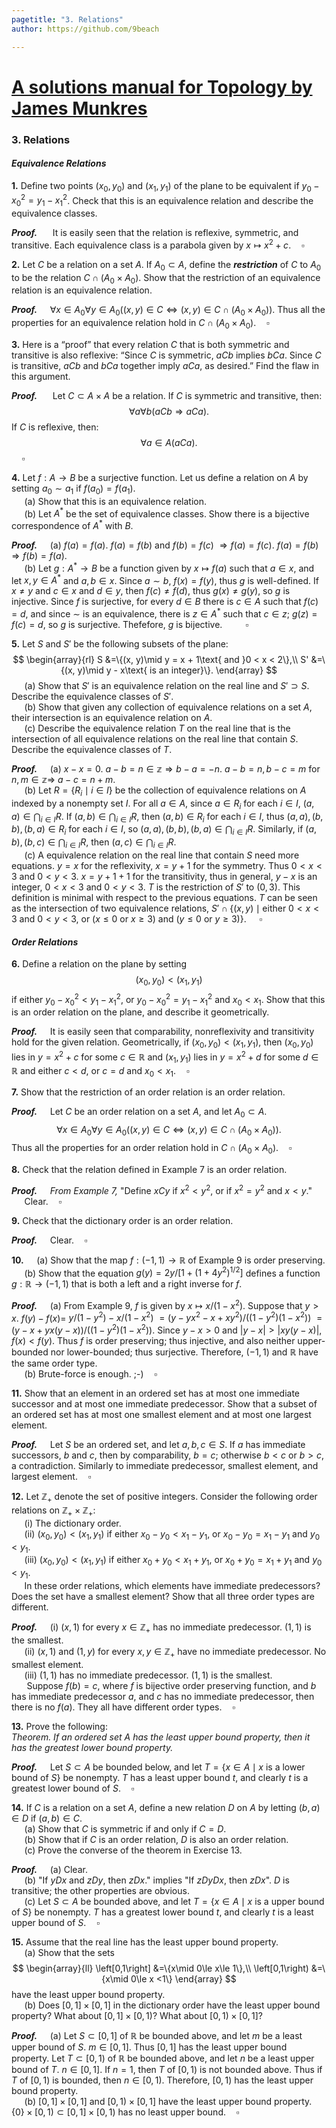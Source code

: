 ```yaml
---
pagetitle: "3. Relations"
author: https://github.com/9beach

---
```


# [A solutions manual for Topology by James Munkres](README.md)
### 3. Relations
#### _Equivalence Relations_
**1.** Define two points $(x_0, y_0)$ and $(x_1, y_1)$ of the plane to be
equivalent if $y_0 - x_0^2 = y_1 - x_1^2$. Check that this is an equivalence
relation and describe the equivalence classes.

**_Proof._**&nbsp;$\quad$ It is easily seen that the relation is
reflexive, symmetric, and transitive. Each equivalence class is a parabola
given by $x\mapsto x^2+ c$.$\quad\square$


**2.** Let $C$ be a relation on a set $A$. If $A_0\subset A$, define the
_**restriction**_ of $C$ to $A_0$ to be the relation $C\cap (A_0\times A_0)$.
Show that the restriction of an equivalence relation is an equivalence
relation.

**_Proof._**&nbsp;$\quad$$\forall x\in A_0\forall y\in A_0((x,y)\in C
\Leftrightarrow (x,y)\in C\cap (A_0\times A_0))$.
Thus all the properties for an equivalence relation hold in
$C\cap (A_0\times A_0)$.$\quad\square$

**3.** Here is a “proof” that every relation $C$ that is both symmetric and
transitive is also reflexive: “Since $C$ is symmetric, $aCb$ implies $bCa$.
Since $C$ is transitive, $aCb$ and $bCa$ together imply $aCa$, as desired.”
Find the flaw in this argument.

**_Proof._**&nbsp;$\quad$ Let $C\subset A\times A$ be a relation.
If $C$ is
symmetric and transitive, then:
$$
\forall a\forall b(aCb\Rightarrow aCa).
$$
If $C$ is reflexive, then:
$$
\forall a\in A(aCa).
$$
$\quad\square$

**4.** Let $f : A\to B$ be a surjective function. Let us define a relation on
$A$ by setting $a_0\sim a_1$ if $f(a_0)= f(a_1)$.\
&nbsp;$\quad$(a) Show that this is an equivalence relation.\
&nbsp;$\quad$(b) Let $A^\ast$ be the set of equivalence classes.
Show there is a bijective correspondence of $A^\ast$ with $B$.

**_Proof._**&nbsp;$\quad$(a) $f(a)=f(a)$. $f(a)=f(b)$ and $f(b)=f(c)$
$\Rightarrow f(a)=f(c)$. $f(a)=f(b)$ $\Rightarrow f(b)=f(a)$.
\
&nbsp;$\quad$(b) Let $g:A^\ast\to B$ be a function given by
${x}\mapsto f(a)$ such that $a\in{x}$, and let
${x}, {y}\in A^\ast$ and $a,b\in{x}$.
Since $a\sim b$, $f({x})=f({y})$, thus $g$ is well-defined.
If $x\neq y$ and $c\in x$ and $d\in y$, then $f(c)\neq f(d)$, thus
$g(x)\neq g(y)$, so $g$ is injective. Since $f$ is surjective, for every
$d\in B$ there is $c\in A$ such that $f(c)=d$, and since $\sim$ is
an equivalence, there is $z\in A^\ast$ such that $c\in z$; $g(z)=
f(c)=d$, so $g$ is surjective. Thefefore, $g$ is
bijective.$\quad$ $\quad\square$

**5.** Let $S$ and $S'$ be the following subsets of the plane:
$$
\begin{array}{rl}
S &=\{(x, y)\mid y = x + 1\text{ and }0 < x < 2\},\\
S' &=\{(x, y)\mid y - x\text{ is an integer}\}.
\end{array}
$$
&nbsp;$\quad$(a) Show that $S'$ is an equivalence relation on the real
line and $S'\supset S$. Describe the equivalence classes of $S'$.\
&nbsp;$\quad$(b) Show that given any collection of equivalence relations
on a set $A$, their intersection is an equivalence relation on $A$.\
&nbsp;$\quad$(c\) Describe the equivalence relation $T$ on the real line
that is the intersection of all equivalence relations on the real line that
contain $S$. Describe the equivalence classes of $T$.

**_Proof._**&nbsp;$\quad$(a) $x-x=0$. $a-b=n\in\mathbb{z}\Rightarrow b-a=-n$.
$a-b=n,b-c=m$ for $n,m\in\mathbb{z}\Rightarrow$ $a-c=n+m$.
\
&nbsp;$\quad$(b) Let $R=\{R_i\mid i\in I\}$ be the collection of
equivalence relations on $A$ indexed by a nonempty set $I$.
For all $a\in A$, since $a\in R_i$ for each $i\in I$, $(a,a)\in
\bigcap_{i\in I}R$. If $(a,b)\in\bigcap_{i\in I}R$, then $(a,b)\in
R_i$ for each $i\in I$, thus
$(a,a), (b,b), (b,a)\in R_i$ for each $i\in I$, so
$(a,a), (b,b), (b,a)\in\bigcap_{i\in I}R$. Similarly, if $(a, b), (b,c)\in
\bigcap_{i\in I}R$, then $(a,c)\in\bigcap_{i\in I}R$.
\
&nbsp;$\quad$(c\) A equivalence relation on the real line that contain
$S$ need more equations. $y=x$ for the reflexivity, $x=y+1$ for the symmetry.
Thus $0<x<3$ and $0<y<3$. $x=y+1+1$ for the
transitivity, thus in general, $y-x$ is an integer, $0<x<3$ and $0<y<3$.
$T$ is the restriction of $S'$ to $(0,3)$. This definition is minimal
with respect to the previous equations. $T$ can be seen as the intersection
of two equivalence relations, $S'\cap
\{(x,y)\mid\text{either }0<x<3$ and $0<y<3$, or $(x\le 0$ or $x\ge 3)$
 and $(y\le 0$ or $y\ge 3)\}$.
$\quad\square$

#### _Order Relations_
**6.** Define a relation on the plane by setting
$$
(x_0, y_0) < (x_1, y_1)
$$
if either $y_0 - x_0^2 < y_1 - x_1^2$, or $y_0 - x_0^2 = y_1 - x_1^2$
and $x_0 < x_1$. Show that this is an order relation on the plane, and
describe it geometrically.

**_Proof._**&nbsp;$\quad$It is easily seen that comparability,
nonreflexivity and transitivity hold for the given relation.
Geometrically, if $(x_0,y_0)<(x_1,y_1)$, then
$(x_0,y_0)$ lies in $y=x^2+c$ for some $c\in\mathbb{R}$
and $(x_1,y_1)$ lies in $y=x^2+d$ for some $d\in\mathbb{R}$ and
either $c<d$, or $c=d$ and $x_0<x_1$.$\quad\square$

**7.** Show that the restriction of an order relation is an order relation.

**_Proof._**&nbsp;$\quad$Let $C$ be an order relation on a set $A$,
and let $A_0\subset A$.
$$
\forall x\in A_0\forall y\in A_0((x,y)\in C
\Leftrightarrow (x,y)\in C\cap (A_0\times A_0)).
$$
Thus all the properties for an order relation hold in
$C\cap (A_0\times A_0)$.$\quad\square$

**8.** Check that the relation defined in Example 7 is an order relation.

**_Proof._**&nbsp;$\quad$_From Example 7,_ "Define $xCy$ if $x^2 < y^2$,
or if $x^2 = y^2$ and $x < y$."
\
&nbsp;$\quad$Clear.$\quad\square$

**9.** Check that the dictionary order is an order relation.

**_Proof._**&nbsp;$\quad$Clear.$\quad\square$

**10.**&nbsp;$\quad$(a) Show that the map $f : (-1, 1)\to\mathbb{R}$ of
Example 9 is order preserving.\
&nbsp;$\quad$(b) Show that the equation $g(y) = 2y/[1 + (1 + 4y^2)^{1/2}]$
defines a function $g:\mathbb{R}\to (-1,1)$ that is both a left and a right
inverse for $f$.

**_Proof._**&nbsp;$\quad$(a) From Example 9, $f$ is given by $x\mapsto
x/(1-x^2)$. Suppose that $y>x$. $f(y)-f(x)=$
$y/(1-y^2)-x/(1-x^2)$ $=(y-yx^2 - x+xy^2)/((1-y^2)(1-x^2))$
$=(y-x+yx(y-x))/((1-y^2)(1-x^2))$. Since $y-x>0$ and $|y-x|>|xy(y-x)|$,
$f(x)<f(y)$. Thus $f$ is order preserving; thus injective, and also neither
upper-bounded nor lower-bounded; thus surjective. Therefore,
$(-1, 1)$ and $\mathbb{R}$ have the same order type.
\
&nbsp;$\quad$(b) Brute-force is enough. ;-)$\quad\square$

**11.** Show that an element in an ordered set has at most one immediate
successor and at most one immediate predecessor. Show that a subset of an
ordered set has at most one smallest element and at most one largest element.

**_Proof._**&nbsp;$\quad$Let $S$ be an ordered set, and
let $a,b,c\in S$.
If $a$ has immediate successors, $b$ and $c$, then by comparability,
$b=c$; otherwise $b<c$ or $b>c$, a contradiction. Similarly to
immediate predecessor, smallest element, and largest element.$\quad\square$

**12.** Let $\mathbb{Z}_+$ denote the set of positive integers. Consider
the following order relations on $\mathbb{Z}_+\times\mathbb{Z}_+$:\
&nbsp;$\quad$(i) The dictionary order.\
&nbsp;$\quad$(ii) $(x_0, y_0) < (x_1, y_1)$ if either $x_0 - y_0 <
x_1 - y_1$, or $x_0 - y_0 = x_1 - y_1$ and $y_0 < y_1$.\
&nbsp;$\quad$(iii) $(x_0, y_0) < (x_1, y_1)$ if either $x_0+y_0<x_1+y_1$,
or $x_0 + y_0 = x_1 + y_1$ and $y_0 < y_1$.\
&nbsp;$\quad$In these order relations, which elements have
immediate predecessors? Does the set have a smallest element?
Show that all three order types are different.

**_Proof._**&nbsp;$\quad$(i) $(x,1)$ for every $x\in\mathbb{Z}_+$
has no immediate predecessor. $(1,1)$ is the smallest.
\
&nbsp;$\quad$(ii) $(x,1)$ and $(1,y)$ for every
$x,y\in\mathbb{Z}_+$ have no immediate predecessor. No smallest element.
\
&nbsp;$\quad$(iii) $(1,1)$ has no immediate predecessor.
$(1,1)$ is the smallest.
\
&nbsp;$\quad$ Suppose $f(b)=c$, where
$f$ is bijective order preserving function, and $b$ has
immediate predecessor
$a$, and $c$ has no immediate predecessor, then there is no $f(a)$.
They all have different order types.$\quad\square$

**13.** Prove the following:\
_Theorem. If an ordered set A has the least upper bound property,
then it has the greatest lower bound property._

**_Proof._**&nbsp;$\quad$Let $S\subset A$ be bounded below, and
let $T=\{x\in A\mid x$ is a lower bound
of $S\}$ be nonempty. $T$ has a least upper bound $t$, and clearly
$t$ is a greatest lower bound of $S$.$\quad\square$

**14.** If $C$ is a relation on a set $A$, define a new relation $D$ on
$A$ by letting $(b,a)\in D$ if $(a,b)\in C$.\
&nbsp;$\quad$(a) Show that $C$ is symmetric if and only if $C=D$.\
&nbsp;$\quad$(b) Show that if $C$ is an order relation, $D$ is also an
order relation.\
&nbsp;$\quad$(c\) Prove the converse of the theorem in Exercise 13.

**_Proof._**&nbsp;$\quad$(a) Clear.\
&nbsp;$\quad$(b) "If $yDx$ and $zDy$, then $zDx$." implies
"If $zDyDx$, then $zDx$". $D$ is transitive; the other properties
are obvious.
\
&nbsp;$\quad$(c\) Let $S\subset A$ be bounded above, and let
$T=\{x\in A\mid x$ is a upper bound of $S\}$ be nonempty.
$T$ has a greatest lower bound
$t$, and clearly $t$ is a least upper bound of $S$.$\quad\square$

**15.** Assume that the real line has the least upper bound property.\
&nbsp;$\quad$(a) Show that the sets
$$
\begin{array}{ll}
\left[0,1\right] &=\{x\mid 0\le x\le 1\},\\
\left[0,1\right) &=\{x\mid 0\le x <1\}
\end{array}
$$
have the least upper bound property.\
&nbsp;$\quad$(b) Does $[0,1]\times [0,1]$ in the dictionary order have the
least upper bound property? What about $[0, 1]\times [0, 1)$? What about
$[0, 1)\times [0, 1]$?

**_Proof._**&nbsp;$\quad$(a) Let $S\subset [0,1]$ of $\mathbb{R}$ be
bounded above, and let $m$ be a least upper bound of $S$.
$m\in[0,1]$. Thus $[0,1]$ has the least upper bound property.
Let $T\subset [0,1)$ of $\mathbb{R}$ be
bounded above, and let $n$ be a least upper bound of $T$.
$n\in[0,1]$. If $n=1$, then $T$ of $[0,1)$ is not bounded above. Thus
if $T$ of $[0,1)$ is bounded, then $n\in [0,1)$. Therefore, $[0,1)$ has the least
upper bound property.
\
&nbsp;$\quad$(b) $[0,1]\times [0,1]$ and $[0, 1)\times [0, 1]$ have
the least upper bound property.
$\{0\}\times[0, 1)\subset [0, 1]\times [0, 1)$ has no least upper
bound.$\quad\square$
